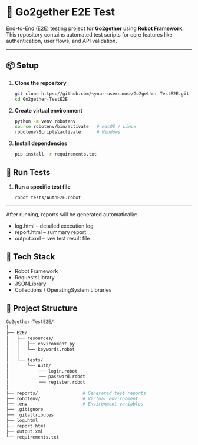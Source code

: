 # 🤖 Go2gether E2E Test

End-to-End (E2E) testing project for **Go2gether** using **Robot Framework**.  
This repository contains automated test scripts for core features like authentication, user flows, and API validation.

---

## 📦 Setup

1. **Clone the repository**
   ```bash
   git clone https://github.com/<your-username>/Go2gether-TestE2E.git
   cd Go2gether-TestE2E

2. **Create virtual environment**
   ```bash
   python -m venv robotenv
   source robotenv/bin/activate   # macOS / Linux
   robotenv\Scripts\activate      # Windows

3. **Install dependencies**
   ```bash
   pip install -r requirements.txt

## 🚀 Run Tests

1. **Run a specific test file**
   ```bash
   robot tests/AuthE2E.robot

---
   
After running, reports will be generated automatically:
 - log.html – detailed execution log
 - report.html – summary report
 - output.xml – raw test result file

  
## 🧩 Tech Stack
 - Robot Framework
 - RequestsLibrary
 - JSONLibrary
 - Collections / OperatingSystem Libraries

## 📁 Project Structure
  ```bash
Go2gether-TestE2E/
│
├── E2E/
│   ├── resources/
│   │   ├── environment.py
│   │   └── keywords.robot
│   │
│   └── tests/
│       └── Auth/
│           ├── login.robot
│           ├── password.robot
│           └── register.robot
│
├── reports/                 # Generated test reports
├── robotenv/                # Virtual environment
├── .env                     # Environment variables
├── .gitignore
├── .gitattributes
├── log.html
├── report.html
├── output.xml
└── requirements.txt



